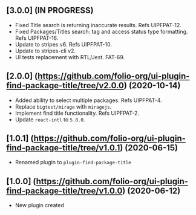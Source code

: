 ## [3.0.0] (IN PROGRESS)

* Fixed Title search is returning inaccurate results. Refs UIPFPAT-12.
* Fixed Packages/Titles search: tag and access status type formatting. Refs UIPFPAT-16.
* Update to stripes v6. Refs UIPFPAT-10.
* Update to stripes-cli v2.
* UI tests replacement with RTL/Jest. FAT-69.

## [2.0.0] (https://github.com/folio-org/ui-plugin-find-package-title/tree/v2.0.0) (2020-10-14)

* Added ability to select multiple packages. Refs UIPFPAT-4.
* Replace `bigtest/mirage` with `miragejs`.
* Implement find title functionality. Refs UIPFPAT-2.
* Update `react-intl` to `5.8.0`.

## [1.0.1] (https://github.com/folio-org/ui-plugin-find-package-title/tree/v1.0.1) (2020-06-15)

* Renamed plugin to `plugin-find-package-title`

## [1.0.0] (https://github.com/folio-org/ui-plugin-find-package-title/tree/v1.0.0) (2020-06-12)

* New plugin created
